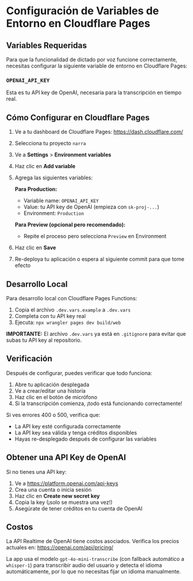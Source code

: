 # Configuración de Variables de Entorno en Cloudflare Pages

## Variables Requeridas

Para que la funcionalidad de dictado por voz funcione correctamente, necesitas configurar la siguiente variable de entorno en Cloudflare Pages:

### `OPENAI_API_KEY`

Esta es tu API key de OpenAI, necesaria para la transcripción en tiempo real.

## Cómo Configurar en Cloudflare Pages

1. Ve a tu dashboard de Cloudflare Pages: https://dash.cloudflare.com/
2. Selecciona tu proyecto `narra`
3. Ve a **Settings** > **Environment variables**
4. Haz clic en **Add variable**
5. Agrega las siguientes variables:

   **Para Production:**
   - Variable name: `OPENAI_API_KEY`
   - Value: tu API key de OpenAI (empieza con `sk-proj-...`)
   - Environment: `Production`

   **Para Preview (opcional pero recomendado):**
   - Repite el proceso pero selecciona `Preview` en Environment

6. Haz clic en **Save**
7. Re-deploya tu aplicación o espera al siguiente commit para que tome efecto

## Desarrollo Local

Para desarrollo local con Cloudflare Pages Functions:

1. Copia el archivo `.dev.vars.example` a `.dev.vars`
2. Completa con tu API key real
3. Ejecuta: `npx wrangler pages dev build/web`

**IMPORTANTE:** El archivo `.dev.vars` ya está en `.gitignore` para evitar que subas tu API key al repositorio.

## Verificación

Después de configurar, puedes verificar que todo funciona:

1. Abre tu aplicación desplegada
2. Ve a crear/editar una historia
3. Haz clic en el botón de micrófono
4. Si la transcripción comienza, ¡todo está funcionando correctamente!

Si ves errores 400 o 500, verifica que:
- La API key esté configurada correctamente
- La API key sea válida y tenga créditos disponibles
- Hayas re-desplegado después de configurar las variables

## Obtener una API Key de OpenAI

Si no tienes una API key:

1. Ve a https://platform.openai.com/api-keys
2. Crea una cuenta o inicia sesión
3. Haz clic en **Create new secret key**
4. Copia la key (¡solo se muestra una vez!)
5. Asegúrate de tener créditos en tu cuenta de OpenAI

## Costos

La API Realtime de OpenAI tiene costos asociados. Verifica los precios actuales en:
https://openai.com/api/pricing/

La app usa el modelo `gpt-4o-mini-transcribe` (con fallback automático a `whisper-1`) para transcribir audio del usuario y detecta el idioma automáticamente, por lo que no necesitas fijar un idioma manualmente.

